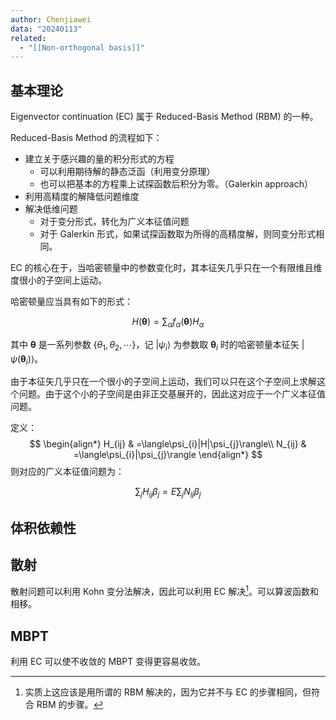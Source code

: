 ```yaml
---
author: Chenjiawei
data: "20240113"
related:
  - "[[Non-orthogonal basis]]"
---
```

## 基本理论

Eigenvector continuation (EC) 属于 Reduced-Basis Method (RBM) 的一种。

Reduced-Basis Method 的流程如下：

- 建立关于感兴趣的量的积分形式的方程
	- 可以利用期待解的静态泛函（利用变分原理）
	- 也可以把基本的方程乘上试探函数后积分为零。（Galerkin approach）
- 利用高精度的解降低问题维度
- 解决低维问题
	- 对于变分形式，转化为广义本征值问题
	- 对于 Galerkin 形式，如果试探函数取为所得的高精度解，则同变分形式相同。

EC 的核心在于，当哈密顿量中的参数变化时，其本征矢几乎只在一个有限维且维度很小的子空间上运动。

哈密顿量应当具有如下的形式：

$$
H(\boldsymbol{\theta})=\sum_\alpha f_\alpha(\boldsymbol{\theta})H_\alpha
$$

其中 $\boldsymbol{\theta}$ 是一系列参数 $\{\theta_1,\theta_2,\cdots\}$，记 $|\psi_{i}\rangle$ 为参数取 $\boldsymbol{\theta}_{i}$ 时的哈密顿量本征矢 $|\psi (\boldsymbol{\theta}_{i})\rangle$。

由于本征矢几乎只在一个很小的子空间上运动，我们可以只在这个子空间上求解这个问题。由于这个小的子空间是由非正交基展开的，因此这对应于一个广义本征值问题。

定义：
$$
\begin{align*}
H_{ij} & =\langle\psi_{i}|H|\psi_{j}\rangle\\
N_{ij} & =\langle\psi_{i}|\psi_{j}\rangle
\end{align*}
$$
则对应的广义本征值问题为：

$$
\sum_{j}H_{ij}\beta_{j}=E\sum_{j}N_{ij}\beta_{j}
$$

## 体积依赖性



## 散射

散射问题可以利用 Kohn 变分法解决，因此可以利用 EC 解决[^1]。可以算波函数和相移。

## MBPT

利用 EC 可以使不收敛的 MBPT 变得更容易收敛。

[^1]: 实质上这应该是用所谓的 RBM 解决的，因为它并不与 EC 的步骤相同，但符合 RBM 的步骤。